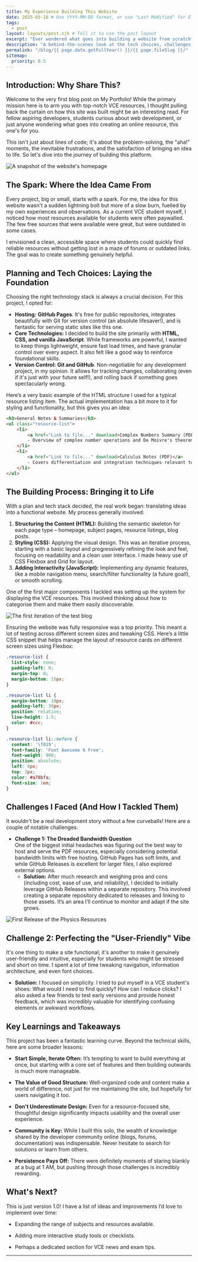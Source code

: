 ```yaml
---
title: My Experience Building This Website
date: 2025-05-16 # Use YYYY-MM-DD format, or use "Last Modified" for Eleventy to use file mod date
tags:
  - post
layout: layouts/post.njk # Tell it to use the post layout
excerpt: "Ever wondered what goes into building a website from scratch? In my first blog post, I share the journey behind creating this VCE resource hub – from the initial idea and tech choices to the challenges faced and lessons learned along the way. Take a peek behind the scenes!"
description: "A behind-the-scenes look at the tech choices, challenges, and lessons learned while creating my personal portfolio and VCE resource hub from scratch."
permalink: "/blog/{{ page.date.getFullYear() }}/{{ page.fileSlug }}/"
sitemap:
  priority: 0.5
---
```


## Introduction: Why Share This?

Welcome to the very first blog post on My Portfolio! While the primary mission here is to arm you with top-notch VCE resources, I thought pulling back the curtain on how this site was built might be an interesting read. For fellow aspiring developers, students curious about web development, or just anyone wondering what goes into creating an online resource, this one's for you.

This isn't just about lines of code; it's about the problem-solving, the "aha!" moments, the inevitable frustrations, and the satisfaction of bringing an idea to life. So let's dive into the journey of building this platform.

![A snapshot of the website's homepage](/images/blog/2025/05-16/welcome.png)

## The Spark: Where the Idea Came From

Every project, big or small, starts with a spark. For me, the idea for this website wasn't a sudden lightning bolt but more of a slow burn, fuelled by my own experiences and observations. As a current VCE student myself, I noticed how most resources available for students were often paywalled. The few free sources that were available were great, but were outdated in some cases.

I envisioned a clean, accessible space where students could quickly find reliable resources without getting lost in a maze of forums or outdated links. The goal was to create something genuinely helpful.

## Planning and Tech Choices: Laying the Foundation

Choosing the right technology stack is always a crucial decision. For this project, I opted for:

* **Hosting:** **GitHub Pages**. It's free for public repositories, integrates beautifully with Git for version control (an absolute lifesaver!), and is fantastic for serving static sites like this one.
* **Core Technologies:** I decided to build the site primarily with **HTML, CSS, and vanilla JavaScript**. While frameworks are powerful, I wanted to keep things lightweight, ensure fast load times, and have granular control over every aspect. It also felt like a good way to reinforce foundational skills.
* **Version Control:** **Git and GitHub**. Non-negotiable for any development project, in my opinion. It allows for tracking changes, collaborating (even if it's just with your future self!), and rolling back if something goes spectacularly wrong.

Here’s a very basic example of the HTML structure I used for a typical resource listing item. The actual implementation has a bit more to it for styling and functionality, but this gives you an idea:

```html
<h3>General Notes & Summaries</h3>
<ul class="resource-list">
    <li>
        <a href="Link to file..." download>Complex Numbers Summary (PDF)</a>
        - Overview of complex number operations and De Moivre's theorem.
    </li>
    <li>
        <a href="Link to file..." download>Calculus Notes (PDF)</a>
        - Covers differentiation and integration techniques relevant to Spec Maths.
    </li>
</ul>
```

## The Building Process: Bringing it to Life

With a plan and tech stack decided, the real work began: translating ideas into a functional website. My process generally involved:

1.  **Structuring the Content (HTML):** Building the semantic skeleton for each page type – homepage, subject pages, resource listings, blog posts.
2.  **Styling (CSS):** Applying the visual design. This was an iterative process, starting with a basic layout and progressively refining the look and feel, focusing on readability and a clean user interface. I made heavy use of CSS Flexbox and Grid for layout.
3.  **Adding Interactivity (JavaScript):** Implementing any dynamic features, like a mobile navigation menu, search/filter functionality (a future goal!), or smooth scrolling.

One of the first major components I tackled was setting up the system for displaying the VCE resources. This involved thinking about how to categorise them and make them easily discoverable.

![The first iteration of the test blog](/images/blog/2025/05-16/wip-blog.png)

Ensuring the website was fully responsive was a top priority. This meant a lot of testing across different screen sizes and tweaking CSS. Here’s a little CSS snippet that helps manage the layout of resource cards on different screen sizes using Flexbox:

```css
.resource-list {
  list-style: none;
  padding-left: 0;
  margin-top: 0;
  margin-bottom: 15px;
}

.resource-list li {
  margin-bottom: 18px;
  padding-left: 30px;
  position: relative;
  line-height: 1.5;
  color: #ccc;
}

.resource-list li::before {
  content: '\f019';
  font-family: 'Font Awesome 6 Free';
  font-weight: 900;
  position: absolute;
  left: 0px;
  top: 3px;
  color: #a78bfa;
  font-size: 1em;
}
```
## Challenges I Faced (And How I Tackled Them)
It wouldn't be a real development story without a few curveballs! Here are a couple of notable challenges:

- **Challenge 1: The Dreaded Bandwidth Question**  
One of the biggest initial headaches was figuring out the best way to host and serve the PDF resources, especially considering potential bandwidth limits with free hosting. GitHub Pages has soft limits, and while GitHub Releases is excellent for larger files, I also explored external options.  
    - **Solution:** After much research and weighing pros and cons (including cost, ease of use, and reliability), I decided to initially leverage GitHub Releases within a separate repository. This involved creating a separate repository dedicated to releases and linking to those assets. It’s an area I’ll continue to monitor and adapt if the site grows.

![First Release of the Physics Resources](/images/blog/2025/05-16/releases.png)

## Challenge 2: Perfecting the "User-Friendly" Vibe

It's one thing to make a site functional; it's another to make it genuinely user-friendly and intuitive, especially for students who might be stressed and short on time. I spent a lot of time tweaking navigation, information architecture, and even font choices.

- **Solution:** I focused on simplicity. I tried to put myself in a VCE student's shoes: What would I need to find quickly? How can I reduce clicks? I also asked a few friends to test early versions and provide honest feedback, which was incredibly valuable for identifying confusing elements or awkward workflows.

## Key Learnings and Takeaways

This project has been a fantastic learning curve. Beyond the technical skills, here are some broader lessons:

- **Start Simple, Iterate Often:** It’s tempting to want to build everything at once, but starting with a core set of features and then building outwards is much more manageable.

- **The Value of Good Structure:** Well-organized code and content make a world of difference, not just for me maintaining the site, but hopefully for users navigating it too.

- **Don't Underestimate Design:** Even for a resource-focused site, thoughtful design significantly impacts usability and the overall user experience.

- **Community is Key:** While I built this solo, the wealth of knowledge shared by the developer community online (blogs, forums, documentation) was indispensable. Never hesitate to search for solutions or learn from others.

- **Persistence Pays Off:** There were definitely moments of staring blankly at a bug at 1 AM, but pushing through those challenges is incredibly rewarding.

## What's Next?

This is just version 1.0! I have a list of ideas and improvements I’d love to implement over time:

- Expanding the range of subjects and resources available.

- Adding more interactive study tools or checklists.

- Perhaps a dedicated section for VCE news and exam tips.

---